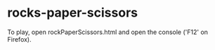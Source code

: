 # rocks-paper-scissors

To play, open rockPaperScissors.html and open the console ('F12' on Firefox).
